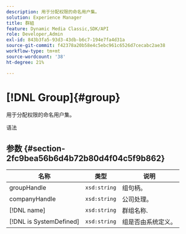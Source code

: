 ```yaml
---
description: 用于分配权限的命名用户集。
solution: Experience Manager
title: 群組
feature: Dynamic Media Classic,SDK/API
role: Developer,Admin
exl-id: 843b3fa5-93d3-43db-b6c7-194e7fa4d31a
source-git-commit: f42378a20b58e4c5ebc961c6526d7cecabc2ae38
workflow-type: tm+mt
source-wordcount: '38'
ht-degree: 21%

---
```


# [!DNL Group]{#group}

用于分配权限的命名用户集。

语法

## 参数 {#section-2fc9bea56b6d4b72b80d4f04c5f9b862}

| 名称 | 类型 | 说明 |
|---|---|---|
| groupHandle | `xsd:string` | 组句柄。 |
| companyHandle | `xsd:string` | 公司处理。 |
| [!DNL name] | `xsd:string` | 群组名称. |
| [!DNL is SystemDefined] | `xsd:string` | 组是否由系统定义。 |
